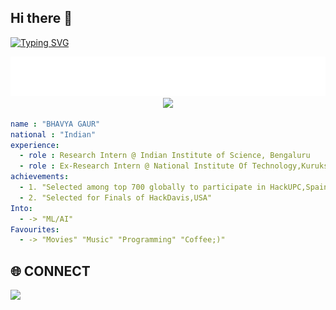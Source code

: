 ## Hi there 👋
[![Typing SVG](https://readme-typing-svg.demolab.com?font=Fira+Code&pause=1000&color=F3F743&width=435&lines=My+Name+is+Bhavya;I+am+a+Budding+SoftWare+Developer)](https://git.io/typing-svg)
<div align="center">
  <img src="https://github.com/Whimsical-Maverick/Whimsical-Maverick/blob/main/binary%20(2).svg">
</div>
<div align="center"; margin-bottom="60";>
  <img style="max-width:60/%;height:60;" src="https://www.gifcen.com/wp-content/uploads/2023/09/hacker-gif-2.gif"  />
</div>

```yaml
name : "BHAVYA GAUR"
national : "Indian"
experience:
  - role : Research Intern @ Indian Institute of Science, Bengaluru
  - role : Ex-Research Intern @ National Institute Of Technology,Kurukshetra
achievements:
  - 1. "Selected among top 700 globally to participate in HackUPC,Spain"
  - 2. "Selected for Finals of HackDavis,USA"
Into:
  - -> "ML/AI"
Favourites:
  - -> "Movies" "Music" "Programming" "Coffee;)"
```
## 🌐 CONNECT
<p align='left'>
  <a href="https://www.linkedin.com/in/bhavya-86195627a/"><img src="https://img.shields.io/badge/Linkedin-blue?style=for-the-badge&logo=Linkedin"></a>
</p>

